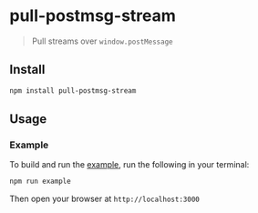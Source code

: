 # pull-postmsg-stream

> Pull streams over `window.postMessage`

## Install

```sh
npm install pull-postmsg-stream
```

## Usage

### Example

To build and run the [example](example), run the following in your terminal:

```sh
npm run example
```

Then open your browser at `http://localhost:3000`
